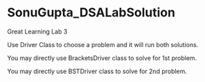 # SonuGupta_DSALabSolution
Great Learning Lab 3

Use Driver Class to choose a problem and it will run both solutions.

You may directly use BracketsDriver class to solve for 1st problem.

You may directly use BSTDriver class to solve for 2nd problem.
